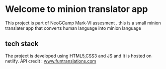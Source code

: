 # Welcome to minion translator app

This project is part of NeoGCamp Mark-VI assesment . this is a small minion translater app that converts human language into minion language 

## tech stack

The project is developed using HTML5,CSS3 and JS and It is hosted on netlify.
API credit : www.funtranslations.com
